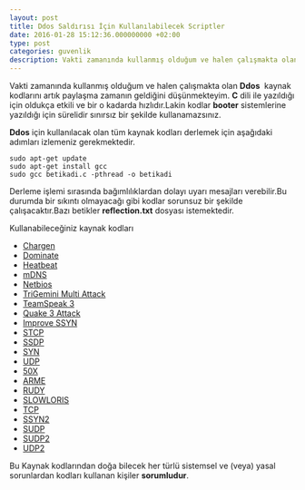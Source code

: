 ```yaml
---
layout: post
title: Ddos Saldırısı İçin Kullanılabilecek Scriptler
date: 2016-01-28 15:12:36.000000000 +02:00
type: post
categories: guvenlik
description: Vakti zamanında kullanmış olduğum ve halen çalışmakta olan Ddos kaynak kodlarını artık paylaşma zamanın geldiğini düşünmekteyim.C dili ile yazıldığı
---
```


Vakti zamanında kullanmış olduğum ve halen çalışmakta olan **Ddos** &nbsp;kaynak kodlarını artık paylaşma zamanın geldiğini düşünmekteyim. **C** dili ile yazıldığı için oldukça etkili ve bir o kadarda hızlıdır.Lakin kodlar **booter** sistemlerine yazıldığı için sürelidir sınırsız bir şekilde kullanamazsınız.

**Ddos** için kullanılacak olan tüm kaynak kodları&nbsp;derlemek için aşağıdaki adımları izlemeniz gerekmektedir.

    sudo apt-get update
    sudo apt-get install gcc
    sudo gcc betikadi.c -pthread -o betikadi

Derleme işlemi sırasında bağımlılıklardan dolayı uyarı mesajları verebilir.Bu durumda bir sıkıntı olmayacağı gibi kodlar&nbsp;sorunsuz bir şekilde çalışacaktır.Bazı betikler **reflection.txt** dosyası istemektedir.

Kullanabileceğiniz kaynak kodları

- [Chargen](https://gist.github.com/MertcanGokgoz/5b6d65c5361a53053cdd)
- [Dominate](https://gist.github.com/MertcanGokgoz/9624753faf3a63718602)
- [Heatbeat](https://gist.github.com/MertcanGokgoz/5ff0b0e87ac6754025a0)
- [mDNS](https://gist.github.com/MertcanGokgoz/a4fb0e6e7870278e4a50)
- [Netbios](https://gist.github.com/MertcanGokgoz/88b32b6529014e9a0929)
- [TriGemini Multi Attack](https://gist.github.com/MertcanGokgoz/c6cf6923fa3cb79945be)
- [TeamSpeak 3](https://gist.github.com/MertcanGokgoz/e188d800ba73096c6cd3)
- [Quake 3 Attack](https://gist.github.com/MertcanGokgoz/ff4ece88c299d186dbfd)
- [Improve SSYN](https://gist.github.com/MertcanGokgoz/b76cedb0945ca0b038e7)
- [STCP](https://gist.github.com/MertcanGokgoz/a79bcd7ecca47e53b7b4)
- [SSDP](https://gist.github.com/MertcanGokgoz/2649b8ef07354c97d81e)
- [SYN](https://gist.github.com/MertcanGokgoz/21231aac9c095694f45a)
- [UDP](https://gist.github.com/MertcanGokgoz/f707de3310e5447078a2)
- [50X](https://gist.github.com/MertcanGokgoz/52b6c6b0d3a1cd2d4e02)
- [ARME](https://gist.github.com/MertcanGokgoz/3c7395dfa05f8a6bc7b2)
- [RUDY](https://gist.github.com/MertcanGokgoz/acb8d110ad173f40cf9d)
- [SLOWLORIS](https://gist.github.com/MertcanGokgoz/f87c176d0647071169cb)
- [TCP](https://gist.github.com/MertcanGokgoz/28104abc89386134df2b)
- [SSYN2](https://gist.github.com/MertcanGokgoz/e8e66d50f02fb54ac1d8)
- [SUDP](https://gist.github.com/MertcanGokgoz/1db5c603301088c9525f)
- [SUDP2](https://gist.github.com/MertcanGokgoz/6e42cd29ed1c19da4415)
- [UDP2](https://gist.github.com/MertcanGokgoz/e05b9729125bfcda13f0)

Bu Kaynak kodlarından doğa bilecek her türlü sistemsel ve (veya) yasal sorunlardan kodları&nbsp;kullanan kişiler **sorumludur**.
